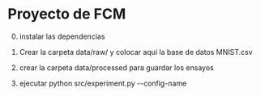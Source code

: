 # Proyecto de FCM 
0) instalar las dependencias

1) Crear la carpeta data/raw/ y colocar aquí la base de datos MNIST.csv

2) crear la carpeta data/processed para guardar los ensayos

3) ejecutar python src/experiment.py --config-name



